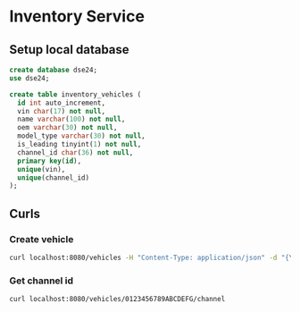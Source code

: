 # Inventory Service

## Setup local database

```SQL
create database dse24;
use dse24;

create table inventory_vehicles (
  id int auto_increment,
  vin char(17) not null,
  name varchar(100) not null,
  oem varchar(30) not null, 
  model_type varchar(30) not null, 
  is_leading tinyint(1) not null,
  channel_id char(36) not null, 
  primary key(id), 
  unique(vin),
  unique(channel_id)
);

```

## Curls

### Create vehicle
```bash
curl localhost:8080/vehicles -H "Content-Type: application/json" -d "{\"vin\":\"0123456789ABCDEFG\",\"name\":\"kek kar\",\"oem\":\"Renault\",\"model_type\":\"Rennauto\",\"kind\":\"following\"}" -X POST  -v
```

### Get channel id
```bash
curl localhost:8080/vehicles/0123456789ABCDEFG/channel
```
